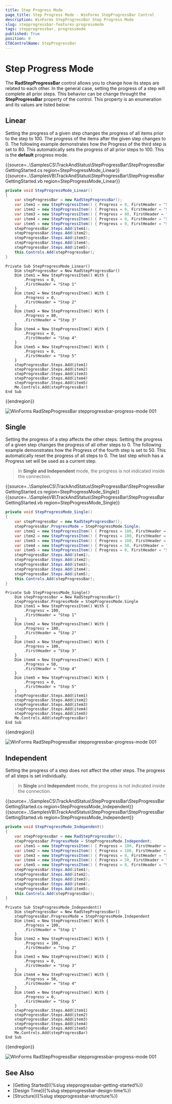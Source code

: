 ```yaml
---
title: Step Progress Mode
page_title: Step Progress Mode - WinForms StepProgressBar Control
description: WinForms StepProgressBar Step Progress Mode
slug: stepprogressbar-features-progressmode
tags: stepprogressbar, progressmode
published: True
position: 0 
CTAControlName: StepProgressBar
---
```


# Step Progress Mode

The __RadStepProgressBar__ control allows you to change how its steps are related to each other. In the general case, setting the progress of a step will complete all prior steps. This behavior can be change throught the __StepProgressBar__ property of the control. This property is an enumeration and its values are listed below:

## Linear 

Setting the progress of a given step changes the progress of all items prior to the step to 100. The progress of the items after the given step changes to 0. The following example demonstrates how the Progress of the third step is set to 80. This automatically sets the progress of all prior steps to 100. This is the __default__ progress mode.

{{source=..\SamplesCS\TrackAndStatus\StepProgressBar\StepProgressBarGettingStarted.cs region=StepProgressMode_Linear}} 
{{source=..\SamplesVB\TrackAndStatus\StepProgressBar\StepProgressBarGettingStarted.vb region=StepProgressMode_Linear}}

````C#
private void StepProgressMode_Linear()
{
    var stepProgressBar = new RadStepProgressBar();
    var item1 = new StepProgressItem() { Progress = 0, FirstHeader = "Step 1",  };
    var item2 = new StepProgressItem() { Progress = 0, FirstHeader = "Step 2" };
    var item3 = new StepProgressItem() { Progress = 80, FirstHeader = "Step 3" };
    var item4 = new StepProgressItem() { Progress = 0, FirstHeader = "Step 4" };
    var item5 = new StepProgressItem() { Progress = 0, FirstHeader = "Step 5" };
    stepProgressBar.Steps.Add(item1);
    stepProgressBar.Steps.Add(item2);
    stepProgressBar.Steps.Add(item3);       
    stepProgressBar.Steps.Add(item4);       
    stepProgressBar.Steps.Add(item5);       
    this.Controls.Add(stepProgressBar);
}

````
````VB.NET
Private Sub StepProgressMode_Linear()
	Dim stepProgressBar = New RadStepProgressBar()
	Dim item1 = New StepProgressItem() With {
		.Progress = 0,
		.FirstHeader = "Step 1"
	}
	Dim item2 = New StepProgressItem() With {
		.Progress = 0,
		.FirstHeader = "Step 2"
	}
	Dim item3 = New StepProgressItem() With {
		.Progress = 80,
		.FirstHeader = "Step 3"
	}
	Dim item4 = New StepProgressItem() With {
		.Progress = 0,
		.FirstHeader = "Step 4"
	}
	Dim item5 = New StepProgressItem() With {
		.Progress = 0,
		.FirstHeader = "Step 5"
	}
	stepProgressBar.Steps.Add(item1)
	stepProgressBar.Steps.Add(item2)
	stepProgressBar.Steps.Add(item3)
	stepProgressBar.Steps.Add(item4)
	stepProgressBar.Steps.Add(item5)
	Me.Controls.Add(stepProgressBar)
End Sub

````

{{endregion}}

![WinForms RadStepProgressBar stepprogressbar-progress-mode 001](images/stepprogressbar-features-progressmode001.png)

## Single

Setting the progress of a step affects the other steps. Setting the progress of a given step changes the progress of all other steps to 0. The following example demonstrates how the Progress of the fourth step is set to 50. This automatically reset the progress of all steps to 0. The last step which has a Progress set will be used as a current step.

> In __Single and Independent__ mode, the progress is not indicated inside the connection. 

{{source=..\SamplesCS\TrackAndStatus\StepProgressBar\StepProgressBarGettingStarted.cs region=StepProgressMode_Single}} 
{{source=..\SamplesVB\TrackAndStatus\StepProgressBar\StepProgressBarGettingStarted.vb region=StepProgressMode_Single}}

````C#
private void StepProgressMode_Single()
{
    var stepProgressBar = new RadStepProgressBar();
    stepProgressBar.ProgressMode = StepProgressMode.Single;
    var item1 = new StepProgressItem() { Progress = 100, FirstHeader = "Step 1", };
    var item2 = new StepProgressItem() { Progress = 100, FirstHeader = "Step 2" };
    var item3 = new StepProgressItem() { Progress = 100, FirstHeader = "Step 3" };
    var item4 = new StepProgressItem() { Progress = 50, FirstHeader = "Step 4" };
    var item5 = new StepProgressItem() { Progress = 0, FirstHeader = "Step 5" };
    stepProgressBar.Steps.Add(item1);
    stepProgressBar.Steps.Add(item2);
    stepProgressBar.Steps.Add(item3);
    stepProgressBar.Steps.Add(item4);
    stepProgressBar.Steps.Add(item5);
    this.Controls.Add(stepProgressBar);
}

````
````VB.NET
Private Sub StepProgressMode_Single()
    Dim stepProgressBar = New RadStepProgressBar()
    stepProgressBar.ProgressMode = StepProgressMode.Single
    Dim item1 = New StepProgressItem() With {
        .Progress = 100,
        .FirstHeader = "Step 1"
    }
    Dim item2 = New StepProgressItem() With {
        .Progress = 100,
        .FirstHeader = "Step 2"
    }
    Dim item3 = New StepProgressItem() With {
        .Progress = 100,
        .FirstHeader = "Step 3"
    }
    Dim item4 = New StepProgressItem() With {
        .Progress = 50,
        .FirstHeader = "Step 4"
    }
    Dim item5 = New StepProgressItem() With {
        .Progress = 0,
        .FirstHeader = "Step 5"
    }
    stepProgressBar.Steps.Add(item1)
    stepProgressBar.Steps.Add(item2)
    stepProgressBar.Steps.Add(item3)
    stepProgressBar.Steps.Add(item4)
    stepProgressBar.Steps.Add(item5)
    Me.Controls.Add(stepProgressBar)
End Sub

````

{{endregion}}

![WinForms RadStepProgressBar stepprogressbar-progress-mode 001](images/stepprogressbar-features-progressmode002.png)

## Independent

Setting the progress of a step does not affect the other steps. The progress of all steps is set individually.

> In **Single** and **Independent** mode, the progress is not indicated inside the connection. 

{{source=..\SamplesCS\TrackAndStatus\StepProgressBar\StepProgressBarGettingStarted.cs region=StepProgressMode_Independent}} 
{{source=..\SamplesVB\TrackAndStatus\StepProgressBar\StepProgressBarGettingStarted.vb region=StepProgressMode_Independent}}

````C#
private void StepProgressMode_Independent()
{
    var stepProgressBar = new RadStepProgressBar();
    stepProgressBar.ProgressMode = StepProgressMode.Independent;
    var item1 = new StepProgressItem() { Progress = 100, FirstHeader = "Step 1", };
    var item2 = new StepProgressItem() { Progress = 100, FirstHeader = "Step 2" };
    var item3 = new StepProgressItem() { Progress = 0, FirstHeader = "Step 3" };
    var item4 = new StepProgressItem() { Progress = 50, FirstHeader = "Step 4" };
    var item5 = new StepProgressItem() { Progress = 0, FirstHeader = "Step 5" };
    stepProgressBar.Steps.Add(item1);
    stepProgressBar.Steps.Add(item2);
    stepProgressBar.Steps.Add(item3);
    stepProgressBar.Steps.Add(item4);
    stepProgressBar.Steps.Add(item5);
    this.Controls.Add(stepProgressBar);
}

````
````VB.NET
Private Sub StepProgressMode_Independent()
	Dim stepProgressBar = New RadStepProgressBar()
	stepProgressBar.ProgressMode = StepProgressMode.Independent
	Dim item1 = New StepProgressItem() With {
		.Progress = 100,
		.FirstHeader = "Step 1"
	}
	Dim item2 = New StepProgressItem() With {
		.Progress = 100,
		.FirstHeader = "Step 2"
	}
	Dim item3 = New StepProgressItem() With {
		.Progress = 0,
		.FirstHeader = "Step 3"
	}
	Dim item4 = New StepProgressItem() With {
		.Progress = 50,
		.FirstHeader = "Step 4"
	}
	Dim item5 = New StepProgressItem() With {
		.Progress = 0,
		.FirstHeader = "Step 5"
	}
	stepProgressBar.Steps.Add(item1)
	stepProgressBar.Steps.Add(item2)
	stepProgressBar.Steps.Add(item3)
	stepProgressBar.Steps.Add(item4)
	stepProgressBar.Steps.Add(item5)
	Me.Controls.Add(stepProgressBar)
End Sub

````

{{endregion}}

![WinForms RadStepProgressBar stepprogressbar-progress-mode 001](images/stepprogressbar-features-progressmode003.png)

## See Also

* [Getting Started]({%slug stepprogressbar-getting-started%})
* [Design Time]({%slug stepprogressbar-design-time%}) 
* [Structure]({%slug stepprogressbar-structure%}) 
 
        
